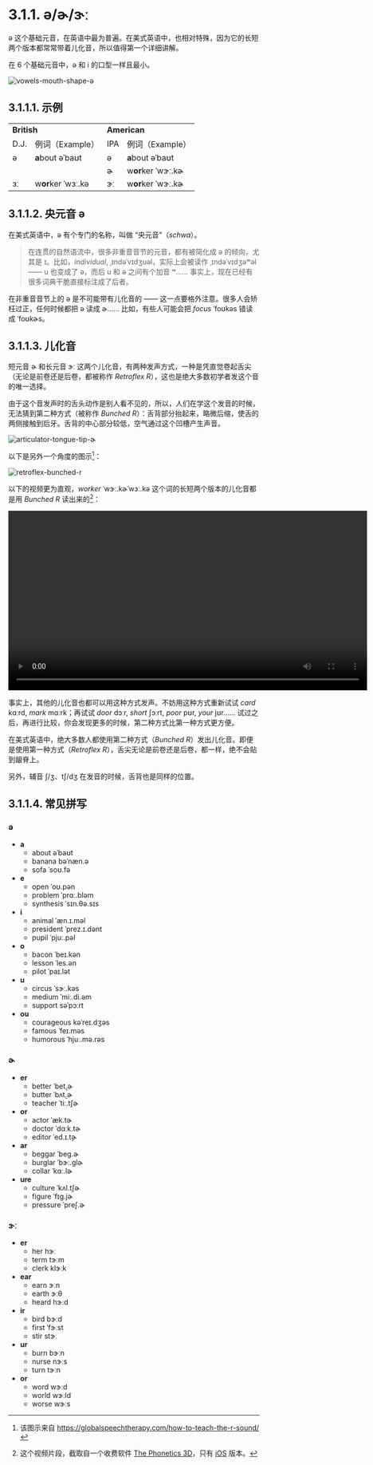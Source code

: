 # 3.1.1. <span class="pho">ə</span>/<span class="pho">ɚ</span>/<span class="pho">ɝː</span>

<span class="pho">ə</span> 这个基础元音，在英语中最为普遍。在美式英语中，也相对特殊，因为它的长短两个版本都常常带着儿化音，所以值得第一个详细讲解。

在 6 个基础元音中，<span class="pho">ə</span> 和 <span class="pho">i</span> 的口型一样且最小。

![vowels-mouth-shape-ə](/images/vowels-mouth-shape-ə.svg)

## 3.1.1.1. 示例
<table>
<tbody>
<tr>
<td colspan="2"><strong>British</strong></td>
<td colspan="2"><strong>American</strong></td>
</tr>
<tr>
<td>D.J.</td>
<td>例词（Example）</td>
<td>IPA</td>
<td>例词（Example）</td>
</tr>
<tr>
<td><span class="pho">ə</span><span class="speak-word-inline" data-audio-uk-male="/audios/uk_phonetics_sound_above_2023feb.mp3"></span></td>
<td><b>a</b>bout <span class="pho alt">əˈbaʊt</span><span class="speak-word-inline" data-audio-uk-female="/audios/about-uk-female.mp3" data-audio-uk-male="/audios/about-uk-male.mp3"></span></td>
<td><span class="pho">ə</span><span class="speak-word-inline" data-audio-us-male="/audios_phonetics_sound_above_2023feb.mp3"></span></td>
<td><b>a</b>bout <span class="pho alt">əˈbaʊt</span><span class="speak-word-inline" data-audio-us-female="/audios/about-us-female.mp3" data-audio-us-male="/audios/about-us-male.mp3"></span></td>
</tr>
<tr>
<td></td>
<td></td>
<td><span class="pho">ɚ</span><span class="speak-word-inline" data-audio-us-male="/audios_phonetics_sound_mother_2023feb.mp3"></span></td>
<td>w<b>or</b>ker <span class="pho alt">ˈwɝː.kɚ</span><span class="speak-word-inline" data-audio-us-female="/audios/worker-us-female.mp3" data-audio-us-male="/audios/worker-us-male.mp3"></span></td>
</tr>
<tr>
<td><span class="pho">ɜː</span><span class="speak-word-inline" data-audio-uk-male="/audios/uk_phonetics_sound_bird_2023feb.mp3"></span></td>
<td>w<b>or</b>ker <span class="pho alt">ˈwɜː.kə</span><span class="speak-word-inline" data-audio-uk-female="/audios/worker-uk-female.mp3" data-audio-uk-male="/audios/worker-uk-male.mp3"></span></td>
<td><span class="pho">ɝː</span><span class="speak-word-inline" data-audio-us-male="/audios_phonetics_sound_bird_2023feb.mp3"></span></td>
<td>w<b>or</b>ker <span class="pho alt">ˈwɝː.kɚ</span><span class="speak-word-inline" data-audio-us-female="/audios/worker-us-female.mp3" data-audio-us-male="/audios/worker-us-male.mp3"></span></td>
</tr>
</tbody>
</table>

## 3.1.1.2. 央元音 <span class="pho">ə</span>

在美式英语中，<span class="pho">ə</span> 有个专门的名称，叫做 “央元音”（*schwa*）。

> 在连贯的自然语流中，很多非重音音节的元音，都有被简化成 <span class="pho">ə</span> 的倾向，尤其是 <span class="pho">ɪ</span>。比如，*individual*, <span class="pho alt">ˌɪndəˈvɪdʒuəl</span>，实际上会被读作 <span class="pho alt">ˌɪndəˈvɪdʒəʷəl</span><span class="speak-word-inline" data-audio-us-male="/audios/individual-us-male.mp3" data-audio-us-female="/audios/individual-us-female.mp3"></span> —— <span class="pho">u</span> 也变成了 <span class="pho">ə</span>，而后 <span class="pho">u</span> 和 <span class="pho">ə</span> 之间有个加音 <span class="pho">ʷ</span>…… 事实上，现在已经有很多词典干脆直接标注成了后者。

在非重音音节上的 <span class="pho">ə</span> 是不可能带有儿化音的 —— 这一点要格外注意。很多人会矫枉过正，任何时候都把 <span class="pho">ə</span> 读成 <span class="pho">ɚ</span>…… 比如，有些人可能会把 *focus* <span class="pho alt">ˈfoʊkəs</span><span class="speak-word-inline" data-audio-us-male="/audios/focus-us-male.mp3" data-audio-us-female="/audios/focus-us-female.mp3"></span> 错读成 <span class="pho alt">ˈfoʊkɚs</span><span class="speak-word-inline" data-audio-other="/audios/focurs-us.mp3"></span>。

## 3.1.1.3. 儿化音

短元音 <span class="pho">ɚ</span> 和长元音 <span class="pho">ɝː</span> 这两个儿化音，有两种发声方式，一种是凭直觉卷起舌尖（无论是前卷还是后卷，都被称作 *Retroflex R*），这也是绝大多数初学者发这个音的唯一选择。

由于这个音发声时的舌头动作是别人看不见的，所以，人们在学这个发音的时候，无法猜到第二种方式（被称作 *Bunched R*）：舌背部分抬起来，略微后缩，使舌的两侧接触到后牙。舌背的中心部分较低，空气通过这个凹槽产生声音。

![articulator-tongue-tip-ɚ](/images/articulator-tongue-tip-ɚ.svg)

以下是另外一个角度的图示[^1]：

![retroflex-bunched-r](/images/retroflex-bunched-r.svg)

以下的视频更为直观，*worker* <span class="pho alt">ˈwɝː.kɚ</span><span class="pho alt">ˈwɜː.kə</span><span class="speak-word-inline" data-audio-us-female="/audios/worker-us-female.mp3" data-audio-us-male="/audios/worker-us-male.mp3"></span> 这个词的长短两个版本的儿化音都是用 *Bunched R* 读出来的[^2]：

<video controls width="720"> <source src="/videos/worker.mp4" type="video/mp4"></source>Your browser does not support the video tag. </video>

事实上，其他的儿化音也都可以用这种方式发声。不妨用这种方式重新试试 *card* <span class="pho alt">kɑːrd</span><span class="speak-word-inline" data-audio-us-male="/audios/card-us-male.mp3" data-audio-us-female="/audios/card-us-female.mp3"></span>, *mark* <span class="pho alt">mɑːrk</span><span class="speak-word-inline" data-audio-us-male="/audios/mark-us-male.mp3" data-audio-us-female="/audios/mark-us-female.mp3"></span>；再试试 *door* <span class="pho alt">dɔːr</span><span class="speak-word-inline" data-audio-us-male="/audios/door-us-male.mp3" data-audio-us-female="/audios/door-us-female.mp3"></span>, *short* <span class="pho alt">ʃɔːrt</span><span class="speak-word-inline" data-audio-us-male="/audios/short-us-male.mp3" data-audio-us-female="/audios/short-us-female.mp3"></span>, *poor* <span class="pho alt">pʊr</span><span class="speak-word-inline" data-audio-us-male="/audios/poor-us-male.mp3" data-audio-us-female="/audios/poor-us-female.mp3"></span>, *your* <span class="pho alt">jʊr</span><span class="speak-word-inline" data-audio-us-male="/audios/your-us-male.mp3" data-audio-us-female="/audios/your-us-female.mp3"></span>…… 试过之后，再进行比较，你会发现更多的时候，第二种方式比第一种方式更方便。

在美式英语中，绝大多数人都使用第二种方式（*Bunched R*）发出儿化音。即便是使用第一种方式（*Retroflex R*），舌尖无论是前卷还是后卷，都一样，绝不会贴到龈脊上。

另外，辅音 <span class="pho">ʃ/ʒ</span>、<span class="pho">tʃ/dʒ</span> 在发音的时候，舌背也是同样的位置。

## 3.1.1.4. 常见拼写

### <span class="pho">ə</span>

* **a**
  * about <span class="pho alt">əˈbaʊt</span> <span class="speak-word-inline" data-audio-us-male="/audios/about-us-male.mp3" data-audio-us-female="/audios/about-us-female.mp3"></span>
  * banana <span class="pho alt">bəˈnæn.ə</span> <span class="speak-word-inline" data-audio-us-male="/audios/banana-us-male.mp3" data-audio-us-female="/audios/banana-us-female.mp3"></span>
  * sofa <span class="pho alt">ˈsoʊ.fə</span> <span class="speak-word-inline" data-audio-us-male="/audios/sofa-us-male.mp3" data-audio-us-female="/audios/sofa-us-female.mp3"></span>
* **e**
  * open <span class="pho alt">ˈoʊ.pən</span> <span class="speak-word-inline" data-audio-us-male="/audios/open-us-male.mp3" data-audio-us-female="/audios/open-us-female.mp3"></span>
  * problem <span class="pho alt">ˈprɑː.bləm</span> <span class="speak-word-inline" data-audio-us-male="/audios/problem-us-male.mp3" data-audio-us-female="/audios/problem-us-female.mp3"></span>
  * synthesis <span class="pho alt">ˈsɪn.θə.sɪs</span> <span class="speak-word-inline" data-audio-us-male="/audios/synthesis-us-male.mp3" data-audio-us-female="/audios/synthesis-us-female.mp3"></span>
* **i**
  * animal <span class="pho alt">ˈæn.ɪ.məl</span> <span class="speak-word-inline" data-audio-us-male="/audios/animal-us-male.mp3" data-audio-us-female="/audios/animal-us-female.mp3"></span>
  * president <span class="pho alt">ˈprez.ɪ.dənt</span> <span class="speak-word-inline" data-audio-us-male="/audios/president-us-male.mp3" data-audio-us-female="/audios/president-us-female.mp3"></span>
  * pupil <span class="pho alt">ˈpjuː.pəl</span> <span class="speak-word-inline" data-audio-us-male="/audios/pupil-us-male.mp3" data-audio-us-female="/audios/pupil-us-female.mp3"></span>
* **o**
  * bacon <span class="pho alt">ˈbeɪ.kən</span> <span class="speak-word-inline" data-audio-us-male="/audios/bacon-us-male.mp3" data-audio-us-female="/audios/bacon-us-female.mp3"></span>
  * lesson <span class="pho alt">ˈles.ən</span> <span class="speak-word-inline" data-audio-us-male="/audios/lesson-us-male.mp3" data-audio-us-female="/audios/lesson-us-female.mp3"></span>
  * pilot <span class="pho alt">ˈpaɪ.lət</span> <span class="speak-word-inline" data-audio-us-male="/audios/pilot-us-male.mp3" data-audio-us-female="/audios/pilot-us-female.mp3"></span>
* **u**
  * circus <span class="pho alt">ˈsɝː.kəs</span> <span class="speak-word-inline" data-audio-us-male="/audios/circus-us-male.mp3" data-audio-us-female="/audios/circus-us-female.mp3"></span>
  * medium <span class="pho alt">ˈmiː.di.əm</span> <span class="speak-word-inline" data-audio-us-male="/audios/medium-us-male.mp3" data-audio-us-female="/audios/medium-us-female.mp3"></span>
  * support <span class="pho alt">səˈpɔːrt</span> <span class="speak-word-inline" data-audio-us-male="/audios/support-us-male.mp3" data-audio-us-female="/audios/support-us-female.mp3"></span>
* **ou**
  * courageous <span class="pho alt">kəˈreɪ.dʒəs</span> <span class="speak-word-inline" data-audio-us-male="/audios/courageous-us-male.mp3" data-audio-us-female="/audios/courageous-us-female.mp3"></span>
  * famous <span class="pho alt">ˈfeɪ.məs</span> <span class="speak-word-inline" data-audio-us-male="/audios/famous-us-male.mp3" data-audio-us-female="/audios/famous-us-female.mp3"></span>
  * humorous <span class="pho alt">ˈhjuː.mə.rəs</span> <span class="speak-word-inline" data-audio-us-male="/audios/humorous-us-male.mp3" data-audio-us-female="/audios/humorous-us-female.mp3"></span>

### <span class="pho">ɚ</span>

* **er**
  * better <span class="pho alt">ˈbet̬.ɚ</span> <span class="speak-word-inline" data-audio-us-male="/audios/better-us-male.mp3" data-audio-us-female="/audios/better-us-female.mp3"></span>
  * butter <span class="pho alt">ˈbʌt̬.ɚ</span> <span class="speak-word-inline" data-audio-us-male="/audios/butter-us-male.mp3" data-audio-us-female="/audios/butter-us-female.mp3"></span>
  * teacher <span class="pho alt">ˈtiː.tʃɚ</span> <span class="speak-word-inline" data-audio-us-male="/audios/teacher-us-male.mp3" data-audio-us-female="/audios/teacher-us-female.mp3"></span>
* **or**
  * actor <span class="pho alt">ˈæk.tɚ</span> <span class="speak-word-inline" data-audio-us-male="/audios/actor-us-male.mp3" data-audio-us-female="/audios/actor-us-female.mp3"></span>
  * doctor <span class="pho alt">ˈdɑːk.tɚ</span> <span class="speak-word-inline" data-audio-us-male="/audios/doctor-us-male.mp3" data-audio-us-female="/audios/doctor-us-female.mp3"></span>
  * editor <span class="pho alt">ˈed.ɪ.t̬ɚ</span> <span class="speak-word-inline" data-audio-us-male="/audios/editor-us-male.mp3" data-audio-us-female="/audios/editor-us-female.mp3"></span>
* **ar**
  * beggar <span class="pho alt">ˈbeɡ.ɚ</span> <span class="speak-word-inline" data-audio-us-male="/audios/beggar-us-male.mp3" data-audio-us-female="/audios/beggar-us-female.mp3"></span>
  * burglar <span class="pho alt">ˈbɝː.ɡlɚ</span> <span class="speak-word-inline" data-audio-us-male="/audios/burglar-us-male.mp3" data-audio-us-female="/audios/burglar-us-female.mp3"></span>
  * collar <span class="pho alt">ˈkɑː.lɚ</span> <span class="speak-word-inline" data-audio-us-male="/audios/collar-us-male.mp3" data-audio-us-female="/audios/collar-us-female.mp3"></span>
* **ure**
  * culture <span class="pho alt">ˈkʌl.tʃɚ</span> <span class="speak-word-inline" data-audio-us-male="/audios/culture-us-male.mp3" data-audio-us-female="/audios/culture-us-female.mp3"></span>
  * figure <span class="pho alt">ˈfɪɡ.jɚ</span> <span class="speak-word-inline" data-audio-us-male="/audios/figure-us-male.mp3" data-audio-us-female="/audios/figure-us-female.mp3"></span>
  * pressure <span class="pho alt">ˈpreʃ.ɚ</span> <span class="speak-word-inline" data-audio-us-male="/audios/pressure-us-male.mp3" data-audio-us-female="/audios/pressure-us-female.mp3"></span>

### <span class="pho">ɝː</span>

* **er**
  * her <span class="pho alt">hɝː</span> <span class="speak-word-inline" data-audio-us-male="/audios/her-us-male.mp3" data-audio-us-female="/audios/her-us-female.mp3"></span>
  * term <span class="pho alt">tɝːm</span> <span class="speak-word-inline" data-audio-us-male="/audios/term-us-male.mp3" data-audio-us-female="/audios/term-us-female.mp3"></span>
  * clerk <span class="pho alt">klɝːk</span> <span class="speak-word-inline" data-audio-us-male="/audios/clerk-us-male.mp3" data-audio-us-female="/audios/clerk-us-female.mp3"></span>
* **ear**
  * earn <span class="pho alt">ɝːn</span> <span class="speak-word-inline" data-audio-us-male="/audios/earn-us-male.mp3" data-audio-us-female="/audios/earn-us-female.mp3"></span>
  * earth <span class="pho alt">ɝːθ</span> <span class="speak-word-inline" data-audio-us-male="/audios/earth-us-male.mp3" data-audio-us-female="/audios/earth-us-female.mp3"></span>
  * heard <span class="pho alt">hɝːd</span> <span class="speak-word-inline" data-audio-us-male="/audios/heard-us-male.mp3" data-audio-us-female="/audios/heard-us-female.mp3"></span>
* **ir**
  * bird <span class="pho alt">bɝːd</span> <span class="speak-word-inline" data-audio-us-male="/audios/bird-us-male.mp3" data-audio-us-female="/audios/bird-us-female.mp3"></span>
  * first <span class="pho alt">ˈfɝːst</span> <span class="speak-word-inline" data-audio-us-male="/audios/first-us-male.mp3" data-audio-us-female="/audios/first-us-female.mp3"></span>
  * stir <span class="pho alt">stɝː</span> <span class="speak-word-inline" data-audio-us-male="/audios/stir-us-male.mp3" data-audio-us-female="/audios/stir-us-female.mp3"></span>
* **ur**
  * burn <span class="pho alt">bɝːn</span> <span class="speak-word-inline" data-audio-us-male="/audios/burn-us-male.mp3" data-audio-us-female="/audios/burn-us-female.mp3"></span>
  * nurse <span class="pho alt">nɝːs</span> <span class="speak-word-inline" data-audio-us-male="/audios/nurse-us-male.mp3" data-audio-us-female="/audios/nurse-us-female.mp3"></span>
  * turn <span class="pho alt">tɝːn</span> <span class="speak-word-inline" data-audio-us-male="/audios/turn-us-male.mp3" data-audio-us-female="/audios/turn-us-female.mp3"></span>
* **or**
  * word <span class="pho alt">wɝːd</span> <span class="speak-word-inline" data-audio-us-male="/audios/word-us-male.mp3" data-audio-us-female="/audios/word-us-female.mp3"></span>
  * world <span class="pho alt">wɝːld</span> <span class="speak-word-inline" data-audio-us-male="/audios/world-us-male.mp3" data-audio-us-female="/audios/world-us-female.mp3"></span>
  * worse <span class="pho alt">wɝːs</span> <span class="speak-word-inline" data-audio-us-male="/audios/worse-us-male.mp3" data-audio-us-female="/audios/worse-us-female.mp3"></span>

[^1]: 该图示来自 https://globalspeechtherapy.com/how-to-teach-the-r-sound/
[^2]: 这个视频片段，截取自一个收费软件 [The Phonetics 3D](http://www.thephonetics.com/)，只有 [iOS](https://apps.apple.com/us/app/the-phonetics-3d/id841485989) 版本。